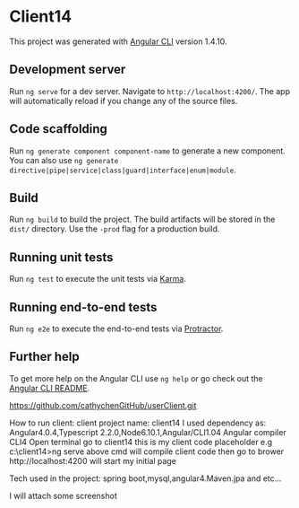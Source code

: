 # Client14

This project was generated with [Angular CLI](https://github.com/angular/angular-cli) version 1.4.10.

## Development server

Run `ng serve` for a dev server. Navigate to `http://localhost:4200/`. The app will automatically reload if you change any of the source files.

## Code scaffolding

Run `ng generate component component-name` to generate a new component. You can also use `ng generate directive|pipe|service|class|guard|interface|enum|module`.

## Build

Run `ng build` to build the project. The build artifacts will be stored in the `dist/` directory. Use the `-prod` flag for a production build.

## Running unit tests

Run `ng test` to execute the unit tests via [Karma](https://karma-runner.github.io).

## Running end-to-end tests

Run `ng e2e` to execute the end-to-end tests via [Protractor](http://www.protractortest.org/).

## Further help

To get more help on the Angular CLI use `ng help` or go check out the [Angular CLI README](https://github.com/angular/angular-cli/blob/master/README.md).

https://github.com/cathychenGitHub/userClient.git

How to run client: client project name: client14
I used dependency as: Angular4.0.4,Typescript 2.2.0,Node6.10.1,Angular/CLI1.04
Angular compiler CLI4
Open terminal go to client14 this is my client code placeholder
e.g c:\client14>ng serve
above cmd will compile client code
then go to brower http://localhost:4200  will start my initial page

Tech used in the project: spring boot,mysql,angular4.Maven.jpa and etc…
 
 I will attach some screenshot

